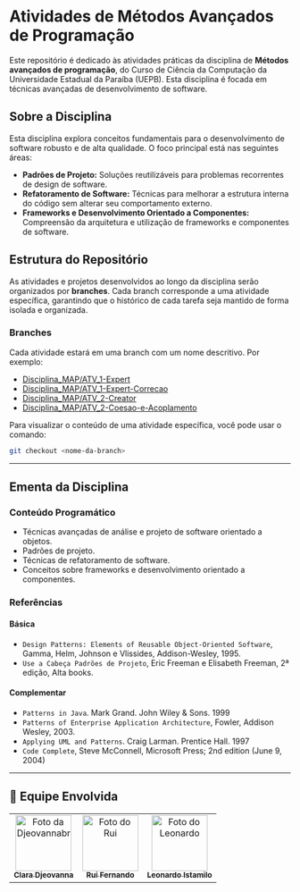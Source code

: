 # Atividades de Métodos Avançados de Programação

Este repositório é dedicado às atividades práticas da disciplina de **Métodos avançados de programação**, do Curso de Ciência da Computação da Universidade Estadual da Paraíba (UEPB). Esta disciplina é focada em técnicas avançadas de desenvolvimento de software.

## Sobre a Disciplina

Esta disciplina explora conceitos fundamentais para o desenvolvimento de software robusto e de alta qualidade. O foco principal está nas seguintes áreas:

  * **Padrões de Projeto:** Soluções reutilizáveis para problemas recorrentes de design de software.
  * **Refatoramento de Software:** Técnicas para melhorar a estrutura interna do código sem alterar seu comportamento externo.
  * **Frameworks e Desenvolvimento Orientado a Componentes:** Compreensão da arquitetura e utilização de frameworks e componentes de software.

## Estrutura do Repositório

As atividades e projetos desenvolvidos ao longo da disciplina serão organizados por **branches**. Cada branch corresponde a uma atividade específica, garantindo que o histórico de cada tarefa seja mantido de forma isolada e organizada.

### Branches

Cada atividade estará em uma branch com um nome descritivo. Por exemplo:

  * [Disciplina_MAP/ATV_1-Expert](https://github.com/leonardo-istamilo/Disciplina_MAP/tree/ATV_1-Expert)
  * [Disciplina_MAP/ATV_1-Expert-Correcao](https://github.com/leonardo-istamilo/Disciplina_MAP/tree/ATV_1-Expert-Correcao)
  * [Disciplina_MAP/ATV_2-Creator](https://github.com/leonardo-istamilo/Disciplina_MAP/tree/ATV_2-Creator)
  * [Disciplina_MAP/ATV_2-Coesao-e-Acoplamento](https://github.com/leonardo-istamilo/Disciplina_MAP/tree/ATV_3-Coesao-e-Acoplamento)

Para visualizar o conteúdo de uma atividade específica, você pode usar o comando:

```bash
git checkout <nome-da-branch>
```

-----

## Ementa da Disciplina

### Conteúdo Programático

* Técnicas avançadas de análise e projeto de software orientado a objetos.
* Padrões de projeto.
* Técnicas de refatoramento de software.
* Conceitos sobre frameworks e desenvolvimento orientado a componentes.

### Referências

#### Básica

* `Design Patterns: Elements of Reusable Object-Oriented Software`, Gamma, Helm, Johnson e Vlissides, Addison-Wesley, 1995.
* `Use a Cabeça Padrões de Projeto`, Eric Freeman e Elisabeth Freeman, 2ª edição, Alta books.

#### Complementar

* `Patterns in Java`. Mark Grand. John Wiley & Sons. 1999
* `Patterns of Enterprise Application Architecture`, Fowler, Addison Wesley, 2003.
* `Applying UML and Patterns`. Craig Larman. Prentice Hall. 1997
* `Code Complete`, Steve McConnell, Microsoft Press; 2nd edition (June 9, 2004)

-----
## 👥 Equipe Envolvida

<table>
  <tr>
    <td align="center">
      <a href="https://github.com/clarafari">
        <img src="https://github.com/clarafari.png" width="100px;" alt="Foto da Djeovannabr"/><br />
        <sub><b>Clara Djeovanna</b></sub>
      </a><br />
    </td>
    <td align="center">
      <a href="https://github.com/rui-fernando">
        <img src="https://github.com/rui-fernando.png" width="100px;" alt="Foto do Rui"/><br />
        <sub><b>Rui Fernando</b></sub>
      </a><br />
    </td>
    <td align="center">
      <a href="https://github.com/leonardo-istamilo">
        <img src="https://github.com/leonardo-istamilo.png" width="100px;" alt="Foto do Leonardo"/><br />
        <sub><b>Leonardo Istamilo</b></sub>
      </a><br />
    </td>
  </tr>
</table>
